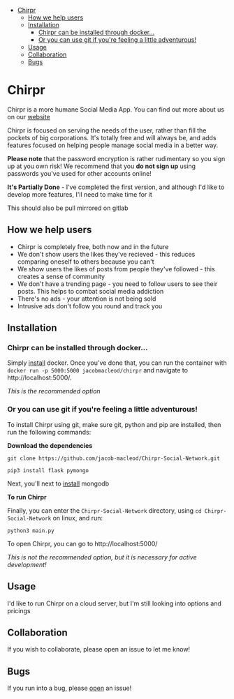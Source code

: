 - [Chirpr](#chirpr)
  - [How we help users](#how-we-help-users)
  - [Installation](#installation)
    - [Chirpr can be installed through docker...](#chirpr-can-be-installed-through-docker)
    - [Or you can use git if you're feeling a little adventurous!](#or-you-can-use-git-if-youre-feeling-a-little-adventurous)
  - [Usage](#usage)
  - [Collaboration](#collaboration)
  - [Bugs](#bugs)

# Chirpr
Chirpr is a more humane Social Media App. You can find out more about us on our [website](https://jacob-macleod.github.io/Chirpr-Social-Network/)

Chirpr is focused on serving the needs of the user, rather than fill the pockets of big corporations. It's totally free and will always be, and adds features focused on helping people manage social media in a better way.

**Please note** that the password encryption is rather rudimentary so you sign up at you own risk! We recommend that you **do not sign up** using passwords you've used for other accounts online!

**It's Partially Done** - I've completed the first version, and although I'd like to develop more features, I'll need to make time for it

This should also be pull mirrored on gitlab

## How we help users
* Chirpr is completely free, both now and in the future
* We don't show users the likes they've recieved - this reduces comparing oneself to others because you can't
* We show users the likes of posts from people they've followed - this creates a sense of community
* We don't have a trending page - you need to follow users to see their posts. This helps to combat social media addiction
* There's no ads - your attention is not being sold
* Intrusive ads don't follow you round and track you


## Installation
### Chirpr can be installed through docker...
Simply [install](https://docs.docker.com/get-docker/) docker. Once you've done that, you can run the container with `docker run -p 5000:5000 jacobmacleod/chirpr` and navigate to http://localhost:5000/.

*This is the recommended option*

### Or you can use git if you're feeling a little adventurous!
To install Chirpr using git, make sure git, python and pip are installed, then run the following commands:

**Download the dependencies**

`git clone https://github.com/jacob-macleod/Chirpr-Social-Network.git`

`pip3 install flask pymongo`

Next, you'll next to [install](https://www.mongodb.com/try/download/community) mongodb

**To run Chirpr**

Finally, you can enter the `Chirpr-Social-Network` directory, using `cd Chirpr-Social-Network` on linux, and run:

`python3 main.py`

To open Chirpr, you can go to http://localhost:5000/

*This is not the recommended option, but it is necessary for active development!*
 
## Usage
I'd like to run Chirpr on a cloud server, but I'm still looking into options and pricings

## Collaboration
If you wish to collaborate, please open an issue to let me know!

## Bugs
If you run into a bug, please [open](https://github.com/jacob-macleod/Chirpr-Social-Network/issues) an issue!
